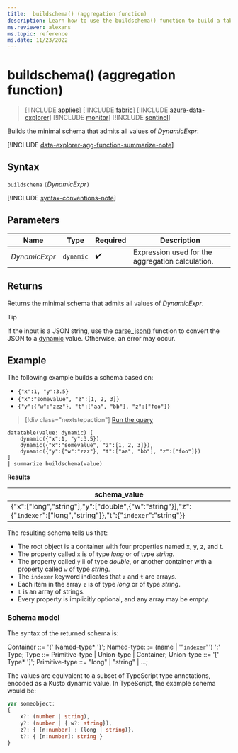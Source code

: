 ```yaml
---
title:  buildschema() (aggregation function)
description: Learn how to use the buildschema() function to build a table schema from a dynamic expression.
ms.reviewer: alexans
ms.topic: reference
ms.date: 11/23/2022
---
```

# buildschema() (aggregation function)

> [!INCLUDE [applies](../includes/applies-to-version/applies.md)] [!INCLUDE [fabric](../includes/applies-to-version/fabric.md)] [!INCLUDE [azure-data-explorer](../includes/applies-to-version/azure-data-explorer.md)] [!INCLUDE [monitor](../includes/applies-to-version/monitor.md)] [!INCLUDE [sentinel](../includes/applies-to-version/sentinel.md)]

Builds the minimal schema that admits all values of *DynamicExpr*.

[!INCLUDE [data-explorer-agg-function-summarize-note](../includes/agg-function-summarize-note.md)]

## Syntax

`buildschema` `(`*DynamicExpr*`)`

[!INCLUDE [syntax-conventions-note](../includes/syntax-conventions-note.md)]

## Parameters

| Name | Type | Required | Description |
|--|--|--|--|
|*DynamicExpr*| `dynamic` |  :heavy_check_mark: | Expression used for the aggregation calculation.

## Returns

Returns the minimal schema that admits all values of *DynamicExpr*.

> [!TIP]
> If the input is a JSON string, use the [parse_json()](parse-json-function.md) function to convert the JSON to a [dynamic](scalar-data-types/dynamic.md) value. Otherwise, an error may occur.

## Example

The following example builds a schema based on:

* `{"x":1, "y":3.5}`
* `{"x":"somevalue", "z":[1, 2, 3]}`
* `{"y":{"w":"zzz"}, "t":["aa", "bb"], "z":["foo"]}`

> [!div class="nextstepaction"]
> <a href="https://dataexplorer.azure.com/clusters/help/databases/Samples?query=H4sIAAAAAAAAA2WOQQrCMBBF9z3F8FctBEGLm1ylZDFpIgYSA7ZVm9q7O2p3nVkN/73POB5lbfT1g+PkNbn5xin0DXUVyWxnveAFfVSEGbo9nNdG7WMMOflfDQQs0J0IJ0Wt2eNSs+ApTikFq+Cj4GD+mtbCbAW45AzRK1O9aZhS4nsonuwUohv6q0/8/7v5AOnXbR3IAAAA" target="_blank">Run the query</a>

```kusto
datatable(value: dynamic) [
    dynamic({"x":1, "y":3.5}),
    dynamic({"x":"somevalue", "z":[1, 2, 3]}),
    dynamic({"y":{"w":"zzz"}, "t":["aa", "bb"], "z":["foo"]})
]
| summarize buildschema(value)
```

**Results**

|schema_value|
|--|
|{"x":["long","string"],"y":["double",{"w":"string"}],"z":{"`indexer`":["long","string"]},"t":{"`indexer`":"string"}}|

The resulting schema tells us that:

* The root object is a container with four properties named x, y, z, and t.
* The property called `x` is of type *long* or of type *string*.
* The property called `y` ii of type *double*, or another container with a property called `w` of type *string*.
* The `indexer` keyword indicates that `z` and `t` are arrays.
* Each item in the array `z` is of type *long* or of type *string*.
* `t` is an array of strings.
* Every property is implicitly optional, and any array may be empty.

### Schema model

The syntax of the returned schema is:

Container ::= '{' Named-type* '}';
Named-type: := (name | '"`indexer`"') ':' Type;
Type ::= Primitive-type | Union-type | Container;
Union-type ::= '[' Type* ']';
Primitive-type ::= "long" | "string" | ...;

The values are equivalent to a subset of TypeScript type annotations, encoded as a Kusto dynamic value.
In TypeScript, the example schema would be:

```typescript
var someobject:
{
    x?: (number | string),
    y?: (number | { w?: string}),
    z?: { [n:number] : (long | string)},
    t?: { [n:number]: string }
}
```
